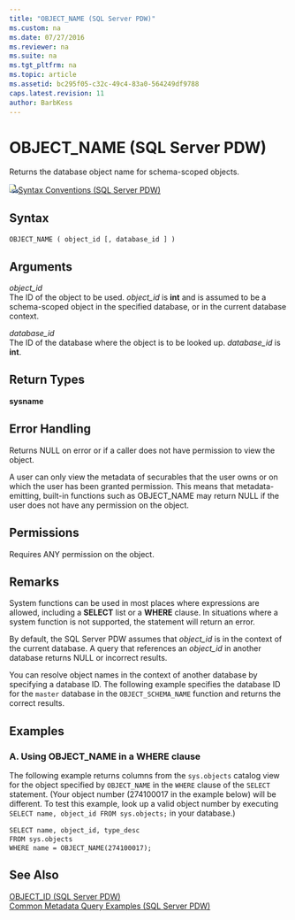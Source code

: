 ```yaml
---
title: "OBJECT_NAME (SQL Server PDW)"
ms.custom: na
ms.date: 07/27/2016
ms.reviewer: na
ms.suite: na
ms.tgt_pltfrm: na
ms.topic: article
ms.assetid: bc295f05-c32c-49c4-83a0-564249df9788
caps.latest.revision: 11
author: BarbKess
---
```

# OBJECT_NAME (SQL Server PDW)
Returns the database object name for schema-scoped objects.  
  
![Topic link icon](../sqlpdw/media/Topic_Link.gif "Topic_Link")[Syntax Conventions &#40;SQL Server PDW&#41;](../sqlpdw/syntax-conventions-sql-server-pdw.md)  
  
## Syntax  
  
```  
OBJECT_NAME ( object_id [, database_id ] )  
```  
  
## Arguments  
*object_id*  
The ID of the object to be used. *object_id* is **int** and is assumed to be a schema-scoped object in the specified database, or in the current database context.  
  
*database_id*  
The ID of the database where the object is to be looked up. *database_id* is **int**.  
  
## Return Types  
**sysname**  
  
## Error Handling  
Returns NULL on error or if a caller does not have permission to view the object.  
  
A user can only view the metadata of securables that the user owns or on which the user has been granted permission. This means that metadata-emitting, built-in functions such as OBJECT_NAME may return NULL if the user does not have any permission on the object.  
  
## Permissions  
Requires ANY permission on the object.  
  
## Remarks  
System functions can be used in most places where expressions are allowed, including a **SELECT** list or a **WHERE** clause. In situations where a system function is not supported, the statement will return an error.  
  
By default, the SQL Server PDW assumes that *object_id* is in the context of the current database. A query that references an *object_id* in another database returns NULL or incorrect results.  
  
You can resolve object names in the context of another database by specifying a database ID. The following example specifies the database ID for the `master` database in the `OBJECT_SCHEMA_NAME` function and returns the correct results.  
  
## Examples  
  
### A. Using OBJECT_NAME in a WHERE clause  
The following example returns columns from the `sys.objects` catalog view for the object specified by `OBJECT_NAME` in the `WHERE` clause of the `SELECT` statement. (Your object number (274100017 in the example below) will be different.  To test this example, look up a valid object number by executing `SELECT name, object_id FROM sys.objects;` in your database.)  
  
```  
SELECT name, object_id, type_desc  
FROM sys.objects  
WHERE name = OBJECT_NAME(274100017);  
```  
  
## See Also  
[OBJECT_ID &#40;SQL Server PDW&#41;](../sqlpdw/object-id-sql-server-pdw.md)  
[Common Metadata Query Examples &#40;SQL Server PDW&#41;](../sqlpdw/common-metadata-query-examples-sql-server-pdw.md)  
  
